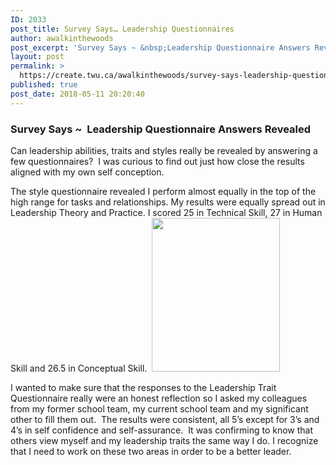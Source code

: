 ```yaml
---
ID: 2033
post_title: Survey Says… Leadership Questionnaires
author: awalkinthewoods
post_excerpt: 'Survey Says ~ &nbsp;Leadership Questionnaire Answers Revealed Can leadership abilities, traits and styles really be revealed by answering a few questionnaires? &nbsp;I was curious to find out just how close the results aligned with my own self conception. The style questionnaire revealed I perform almost equally in the top of the high range for tasks [&hellip;]'
layout: post
permalink: >
  https://create.twu.ca/awalkinthewoods/survey-says-leadership-questionnaires/
published: true
post_date: 2018-05-11 20:20:40
---
```

<h3>Survey Says ~  Leadership Questionnaire Answers Revealed</h3>

Can leadership abilities, traits and styles really be revealed by answering a few questionnaires?  I was curious to find out just how close the results aligned with my own self conception.

The style questionnaire revealed I perform almost equally in the top of the high range for tasks and relationships. My results were equally spread out in Leadership Theory and Practice. I scored 25 in Technical Skill, 27 in Human Skill and 26.5 in Conceptual Skill.  <img class="size-full wp-image-110 alignright" src="http://create.twu.ca/awalkinthewoods/files/2018/05/survey-image.png" alt="" width="205" height="246" />

I wanted to make sure that the responses to the Leadership Trait Questionnaire really were an honest reflection so I asked my colleagues from my former school team, my current school team and my significant other to fill them out.  The results were consistent, all 5&#8217;s except for 3&#8217;s and 4&#8217;s in self confidence and self-assurance.  It was confirming to know that others view myself and my leadership traits the same way I do. I recognize that I need to work on these two areas in order to be a better leader.

&nbsp;

&nbsp;